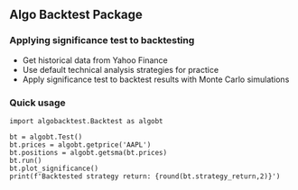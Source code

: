 ## Algo Backtest Package### Applying significance test to backtesting  * Get historical data from Yahoo Finance  * Use default technical analysis strategies for practice  * Apply significance test to backtest results with Monte Carlo simulations### Quick usage```import algobacktest.Backtest as algobtbt = algobt.Test()bt.prices = algobt.getprice('AAPL')bt.positions = algobt.getsma(bt.prices)bt.run()bt.plot_significance()print(f'Backtested strategy return: {round(bt.strategy_return,2)}')```
